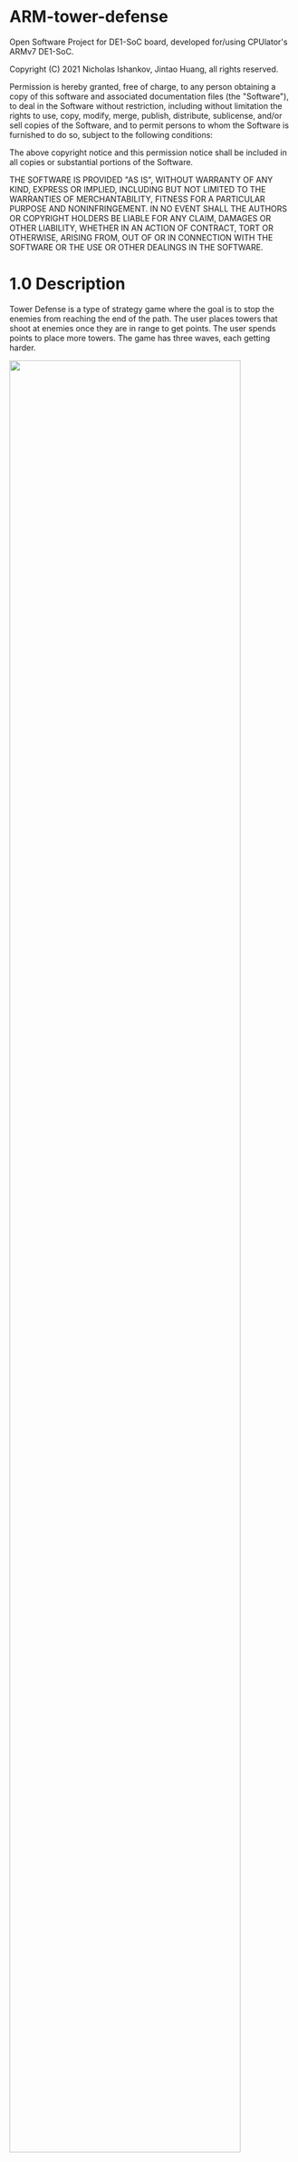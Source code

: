 # ARM-tower-defense
Open Software Project for DE1-SoC board, developed for/using CPUlator's ARMv7 DE1-SoC. 

Copyright (C) 2021 Nicholas Ishankov, Jintao Huang, all rights reserved.

Permission is hereby granted, free of charge, to any person obtaining a copy
of this software and associated documentation files (the "Software"), to deal
in the Software without restriction, including without limitation the rights
to use, copy, modify, merge, publish, distribute, sublicense, and/or sell
copies of the Software, and to permit persons to whom the Software is
furnished to do so, subject to the following conditions:

The above copyright notice and this permission notice shall be included in all
copies or substantial portions of the Software.

THE SOFTWARE IS PROVIDED "AS IS", WITHOUT WARRANTY OF ANY KIND, EXPRESS OR
IMPLIED, INCLUDING BUT NOT LIMITED TO THE WARRANTIES OF MERCHANTABILITY,
FITNESS FOR A PARTICULAR PURPOSE AND NONINFRINGEMENT. IN NO EVENT SHALL THE
AUTHORS OR COPYRIGHT HOLDERS BE LIABLE FOR ANY CLAIM, DAMAGES OR OTHER
LIABILITY, WHETHER IN AN ACTION OF CONTRACT, TORT OR OTHERWISE, ARISING FROM,
OUT OF OR IN CONNECTION WITH THE SOFTWARE OR THE USE OR OTHER DEALINGS IN THE
SOFTWARE.

# 1.0 Description
Tower Defense is a type of strategy game where the goal is to stop the enemies from reaching the end of the path. The user places towers that shoot at enemies once they are in range to get points. The user spends points to place more towers. The game has three waves, each getting harder. 

<img src="https://user-images.githubusercontent.com/61950668/116820516-9e2f7180-ab43-11eb-8271-b8b4067b3aa6.PNG" width="90%"></img> 

# 2.0 Instructions

2.1 How to run

Load file (main.c) into [CPULATOR](https://cpulator.01xz.net/?sys=arm-de1soc&d_audio=48000), change language to C, compile and run. Click KEY3 to start the game

2.2 Controls

LEDR: Health bar. Users start off with 10 health. Losses one health for each enemy that reaches the end 

<img src="https://user-images.githubusercontent.com/61950668/116820188-a4bce980-ab41-11eb-98a2-0d85f5d1f9eb.PNG" width="90%"></img>

KEYS: User Controls.

<img src="https://user-images.githubusercontent.com/61950668/116820222-dd5cc300-ab41-11eb-8108-0b2eaf44391a.PNG" width="90%"></img> 

KEY0= Place Light Tower ( cost 25 points )

KEY1= Place Medium Tower ( cost 50 points )

KEY2= Place Heavy Tower ( cost 100 points )

KEY3= Start / Pause

7 Seg-Display: Displays the number of points for the user, they start with 75.

<img src="https://user-images.githubusercontent.com/61950668/116820389-d2566280-ab42-11eb-8d95-695ba42d951e.PNG" width="90%"></img> 

JTAG UART: Moves the cursor (user grid square) around on the display screen. Hovering over a tower shows its range. 

<img src="https://user-images.githubusercontent.com/61950668/116820296-46443b00-ab42-11eb-9df8-8c30b59bac46.PNG" width="90%"></img> 

w - up

s - down

a - left

d - right

VGA: Displays the game

<img src="https://user-images.githubusercontent.com/61950668/116820415-f619a880-ab42-11eb-96dc-0867cc13f0f5.PNG" width="90%"></img> 

Interval Timer: Controls the tower fire rates and enemy spawn rates. Each wave contains 15 enemies. 

<img src="https://user-images.githubusercontent.com/61950668/116820344-83a8c880-ab42-11eb-90a3-3ce1686da1e1.PNG" width="90%"></img> 

2.3 Game

Towers:

<img src="https://user-images.githubusercontent.com/61950668/116820608-f797a080-ab43-11eb-8b9d-78b393e60f30.PNG" width="10%"></img> 

Light Tower: costs 25, light damage, low range, high fire rate

<img src="https://user-images.githubusercontent.com/61950668/116820690-3decff80-ab44-11eb-8542-0a290e140c1c.PNG" width="10%"></img> 

Medium Tower: costs 50, medium damage, medium range, medium fire rate

<img src="https://user-images.githubusercontent.com/61950668/116820784-b18f0c80-ab44-11eb-8932-a4981a617f86.PNG" width="10%"></img> 

Heavy Tower: costs 100, high damage, high range, low fire rate

Enemies:

<img src="https://user-images.githubusercontent.com/61950668/116820912-6b867880-ab45-11eb-9e3a-9478641a336d.PNG" width="10%"></img> 

Light Enemies: 5 points,  light health, fast speed

<img src="https://user-images.githubusercontent.com/61950668/116820956-9b358080-ab45-11eb-916a-7f9e9d05459c.PNG" width="10%"></img> 

Medium Enemies: 15 points, medium health, fast speed

<img src="https://user-images.githubusercontent.com/61950668/116820859-34b06280-ab45-11eb-8bfc-8aed642bfbe7.PNG" width="10%"></img> 

Heavy Enemies: 25 points, high health, slow speed

Waves:

Wave 1: Random enemies spawn, 15 in total

Wave 2: Heavy enemies only, 15 in total

Wave 3: Heavy enemies only with double health, 15 in total. Game ends after this wave

